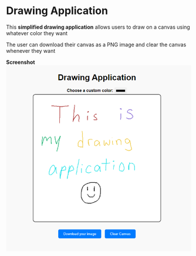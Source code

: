 # Drawing Application
This **simplified drawing application** allows users to draw on a canvas using whatever color they want

The user can download their canvas as a PNG image and clear the canvas whenever they want

**Screenshot**
![drawing](/drawing.PNG)
